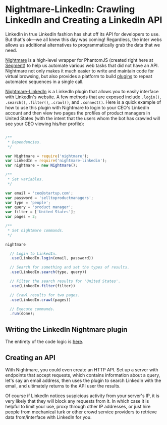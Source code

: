 
# Nightmare-LinkedIn: Crawling LinkedIn and Creating a LinkedIn API

LinkedIn in true LinkedIn fashion has shut off its API for developers to use. But that's ok—we all knew this day was coming! Regardless, the inter webs allows us additional alternatives to programmatically grab the data that we need.

[Nightmare](http://www.nightmarejs.org/) is a high-level wrapper for PhantomJS (created right here at [Segment](https://www.segment.com/)) to help us automate various web tasks that did not have an API. Nightmare not only makes it much easier to write and maintain code for virtual browsing, but also provides a platform to build [plugins](https://github.com/segmentio/nightmare#plugins) to repeat automated sequences in a single call.

[Nightmare-LinkedIn](https://github.com/lambtron/nightmare-linkedin) is a LinkedIn plugin that allows you to easily interface with LinkedIn's website. A few methods that are exposed include `.login()`, `.search()`, `.filter()`, `.crawl()`, and `.connect()`. Here is a quick example of how to use this plugin with Nightmare to login to your CEO's LinkedIn account and then view two pages the profiles of product managers in United States (with the intent that the users whom the bot has crawled will see your CEO viewing his/her profile):

```javascript

/**
 * Dependencies.
 */

var Nightmare = require('nightmare');
var LinkedIn = require('nightmare-linkedin');
var nightmare = new Nightmare();

/**
 * Set variables.
 */

var email = 'ceo@startup.com';
var password = 'selltoproductmanagers';
var type = 'people';
var query = 'product manager';
var filter = ['United States'];
var pages = 2;

/**
 * Set nightmare commands.
 */

nightmare

  // Login to LinkedIn.
  .use(LinkedIn.login(email, password))

  // Search for something and set the types of results.
  .use(LinkedIn.search(type, query))

  // Filter the search results for 'United States'.
  .use(LinkedIn.filter(filter))

  // Crawl results for two pages.
  .use(LinkedIn.crawl(pages))

  // Execute commands.
  .run(done);
```

## Writing the LinkedIn Nightmare plugin

The entirety of the code logic is [here](https://github.com/lambtron/nightmare-linkedin/blob/master/index.js).

## Creating an API

With Nightmare, you could even create an HTTP API. Set up a server with endpoints that accept requests, which contains information about a query, let's say an email address, then uses the plugin to search LinkedIn with the email, and ultimately returns to the API user the results.

Of course if LinkedIn notices suspicious activity from your server's IP, it is very likely that they will block any requests from it. In which case it is helpful to limit your use, proxy through other IP addresses, or just hire people from mechanical turk or other crowd service providers to retrieve data from/interface with LinkedIn for you.